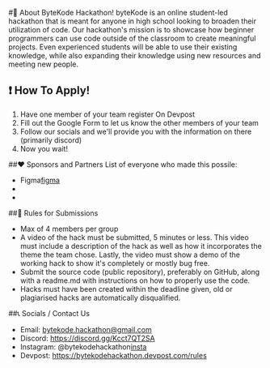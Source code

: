 #📌 About ByteKode Hackathon!
byteKode is an online student-led hackathon that is meant for anyone in high school looking to broaden their utilization of code. Our hackathon's mission is to showcase how beginner programmers can use code outside of the classroom to create meaningful projects. Even experienced students will be able to use their existing knowledge, while also expanding their knowledge using new resources and meeting new people.

## ❗ How To Apply!
1. Have one member of your team register On Devpost
2. Fill out the Google Form to let us know the other members of your team
3. Follow our socials and we'll provide you with the information on there (primarily discord)
4. Now you wait!

##❤️ Sponsors and Partners
List of everyone who made this possile: 
- Figma[figma]
- 
- 

##📜 Rules for Submissions
- Max of 4 members per group
- A video of the hack must be submitted, 5 minutes or less. This video must include a description of the hack as well as how it incorporates the theme the team chose. Lastly, the video must show a demo of the working hack to show it's completely or mostly bug free.
- Submit the source code (public repository), preferably on GitHub, along with a readme.md with instructions on how to properly use the code.
- Hacks must have been created within the deadline given, old or plagiarised hacks are automatically disqualified. 

##📞 Socials / Contact Us
- Email: bytekode.hackathon@gmail.com
- Discord: https://discord.gg/Kcct7QT2SA
- Instagram: @bytekodehackathon[insta]
- Devpost: https://bytekodehackathon.devpost.com/rules


[insta]: https://www.instagram.com/bytekodehackathon/
[figma]: https://www.figma.com
